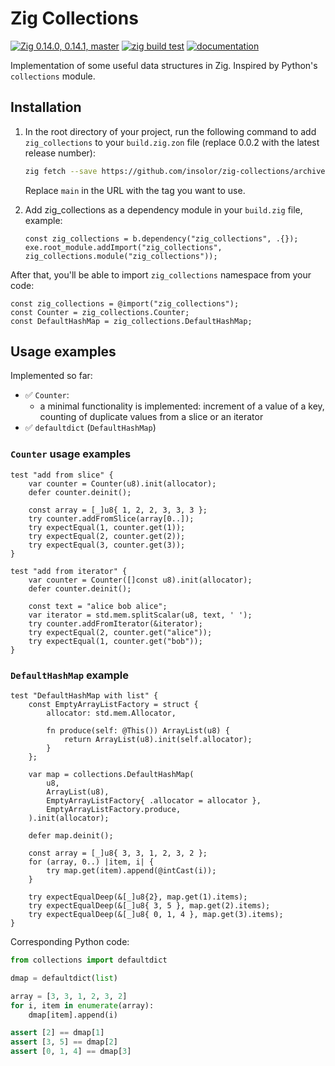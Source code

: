 # Zig Collections

[![Zig 0.14.0, 0.14.1, master](https://img.shields.io/badge/Zig-0.14.0%20%7C%200.14.1%20%7C%20master-color?logo=zig&color=%23f3ab20)](https://github.com/ziglang/zig) <!-- see zig tag examples at https://github.com/KurtWagner/what-the-zig -->
[![zig build test](https://github.com/insolor/zig-collections/actions/workflows/zig-build-test.yml/badge.svg)](https://github.com/insolor/zig-collections/actions/workflows/zig-build-test.yml)
[![documentation](https://img.shields.io/badge/docs-mkdocs-708FCC.svg?style=flat)](https://insolor.github.io/zig-collections/)

Implementation of some useful data structures in Zig. Inspired by Python's `collections` module.

## Installation

1. In the root directory of your project, run the following command to add `zig_collections` to your `build.zig.zon` file (replace 0.0.2 with the latest release number):

    ```bash
    zig fetch --save https://github.com/insolor/zig-collections/archive/refs/tags/0.0.2.zip
    ```

    Replace `main` in the URL with the tag you want to use.

2. Add zig_collections as a dependency module in your `build.zig` file, example:

    ```zig
    const zig_collections = b.dependency("zig_collections", .{});
    exe.root_module.addImport("zig_collections", zig_collections.module("zig_collections"));
    ```

After that, you'll be able to import `zig_collections` namespace from your code:

```zig
const zig_collections = @import("zig_collections");
const Counter = zig_collections.Counter;
const DefaultHashMap = zig_collections.DefaultHashMap;
```

## Usage examples

Implemented so far:

- ✅ `Counter`:
  - a minimal functionality is implemented: increment of a value of a key, counting of duplicate values from a slice or an iterator
- ✅ `defaultdict` (`DefaultHashMap`)

### `Counter` usage examples

```zig
test "add from slice" {
    var counter = Counter(u8).init(allocator);
    defer counter.deinit();

    const array = [_]u8{ 1, 2, 2, 3, 3, 3 };
    try counter.addFromSlice(array[0..]);
    try expectEqual(1, counter.get(1));
    try expectEqual(2, counter.get(2));
    try expectEqual(3, counter.get(3));
}

test "add from iterator" {
    var counter = Counter([]const u8).init(allocator);
    defer counter.deinit();

    const text = "alice bob alice";
    var iterator = std.mem.splitScalar(u8, text, ' ');
    try counter.addFromIterator(&iterator);
    try expectEqual(2, counter.get("alice"));
    try expectEqual(1, counter.get("bob"));
}
```

### `DefaultHashMap` example

```zig
test "DefaultHashMap with list" {
    const EmptyArrayListFactory = struct {
        allocator: std.mem.Allocator,

        fn produce(self: @This()) ArrayList(u8) {
            return ArrayList(u8).init(self.allocator);
        }
    };

    var map = collections.DefaultHashMap(
        u8,
        ArrayList(u8),
        EmptyArrayListFactory{ .allocator = allocator },
        EmptyArrayListFactory.produce,
    ).init(allocator);

    defer map.deinit();

    const array = [_]u8{ 3, 3, 1, 2, 3, 2 };
    for (array, 0..) |item, i| {
        try map.get(item).append(@intCast(i));
    }

    try expectEqualDeep(&[_]u8{2}, map.get(1).items);
    try expectEqualDeep(&[_]u8{ 3, 5 }, map.get(2).items);
    try expectEqualDeep(&[_]u8{ 0, 1, 4 }, map.get(3).items);
}
```

Corresponding Python code:

```python
from collections import defaultdict

dmap = defaultdict(list)

array = [3, 3, 1, 2, 3, 2]
for i, item in enumerate(array):
    dmap[item].append(i)

assert [2] == dmap[1]
assert [3, 5] == dmap[2]
assert [0, 1, 4] == dmap[3]
```
